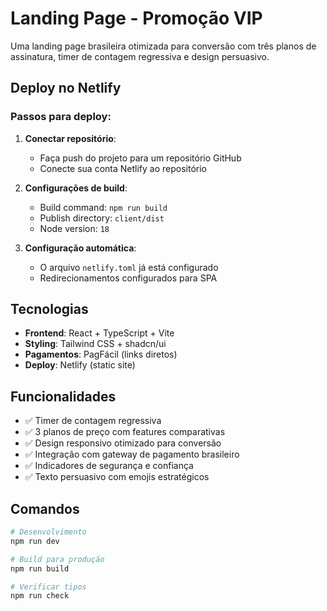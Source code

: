 # Landing Page - Promoção VIP

Uma landing page brasileira otimizada para conversão com três planos de assinatura, timer de contagem regressiva e design persuasivo.

## Deploy no Netlify

### Passos para deploy:

1. **Conectar repositório**: 
   - Faça push do projeto para um repositório GitHub
   - Conecte sua conta Netlify ao repositório

2. **Configurações de build**:
   - Build command: `npm run build`
   - Publish directory: `client/dist`
   - Node version: `18`

3. **Configuração automática**:
   - O arquivo `netlify.toml` já está configurado
   - Redirecionamentos configurados para SPA

## Tecnologias

- **Frontend**: React + TypeScript + Vite
- **Styling**: Tailwind CSS + shadcn/ui
- **Pagamentos**: PagFácil (links diretos)
- **Deploy**: Netlify (static site)

## Funcionalidades

- ✅ Timer de contagem regressiva
- ✅ 3 planos de preço com features comparativas  
- ✅ Design responsivo otimizado para conversão
- ✅ Integração com gateway de pagamento brasileiro
- ✅ Indicadores de segurança e confiança
- ✅ Texto persuasivo com emojis estratégicos

## Comandos

```bash
# Desenvolvimento
npm run dev

# Build para produção
npm run build

# Verificar tipos
npm run check
```